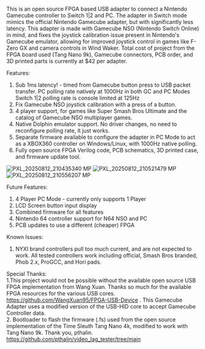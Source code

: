 This is an open source FPGA based USB adapter to connect a Nintendo Gamecube controller to Switch 1|2 and PC. The adapter in Switch mode mimics the official Nintendo Gamecube adapter, but with significantly less latency. This adapter is made with Gamecube NSO (Nintendo Switch Online) in mind, and fixes the joystick calibration issue present in Nintendo's Gamecube emulator, allowing for improved joystick control in games like F-Zero GX and camera controls in Wind Waker. Total cost of project from the FPGA board used (Tang Nano 9k), Gamecube connectors, PCB order, and 3D printed parts is currently at $42 per adapter.

Features:
1. Sub 1ms latency! - timed from Gamecube button press to USB packet transfer.
     PC polling rate natively at 1000Hz in both GC and PC Modes
     Switch 1|2 polling rate is console limited at 125Hz
3. Fix Gamecube NSO joystick calibration with a press of a button. 
4. 4 player support, for games like Super Smash Bros Ultimate and the catalog of Gamecube NSO multiplayer games.
5. Native Dolphin emulator support. No driver changes, no need to reconfigure polling rate, it just works.
6. Separate firmware available to configure the adapter in PC Mode to act as a XBOX360 controller on Windows/Linux, with 1000Hz native polling.
7. Fully open source FPGA Verilog code, PCB schematics, 3D printed case, and firmware update tool.
   
![PXL_20250812_210435340 MP](https://github.com/user-attachments/assets/6a2e6cdd-a9af-49cd-94a5-abf7ec3f653b)
![PXL_20250812_210521479 MP](https://github.com/user-attachments/assets/0defaece-58ec-45e0-8d86-69b8bbf838ce)
![PXL_20250812_210556207 MP](https://github.com/user-attachments/assets/4f49512a-7d50-471b-9d27-b3cb9da89b82)

Future Features:
1. 4 Player PC Mode - currently only supports 1 Player
2. LCD Screen button input display
3. Combined firmware for all features
4. Nintendo 64 controller support for N64 NSO and PC
5. PCB updates to use a different (cheaper) FPGA

Known Issues:
1. NYXI brand controllers pull too much current, and are not expected to work. All tested controllers work including official, Smash Bros branded, Phob 2.x, ProGCC, and Hori pads.

Special Thanks:     
1.This project would not be possible without the available open source USB FPGA implementation from Wang Xuan. Thanks so much for the available FPGA resources for the various USB cores. https://github.com/WangXuan95/FPGA-USB-Device . This Gamecube Adapter uses a modified version of the USB-HID core to accept Gamecube Controller data. <br> 2. Bootloader to flash the firmware (.fs) used from the open source implementation of the Time Sleuth Tang Nano 4k, modified to work with Tang Nano 9k. Thank you, pthalin. https://github.com/pthalin/video_lag_tester/tree/main
